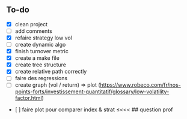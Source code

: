## To-do
- [x] clean project
- [ ] add comments
- [x] refaire strategy low vol
- [ ] create dynamic algo
- [x] finish turnover metric
- [x] create a make file
- [x] create tree structure
- [x] create relative path correctly
- [ ] faire des regressions
- [ ] create graph (vol / return) => plot (https://www.robeco.com/fr/nos-points-forts/investissement-quantitatif/glossary/low-volatility-factor.html)
- [ ] faire plot pour comparer index & strat
≤<<< ## question prof
